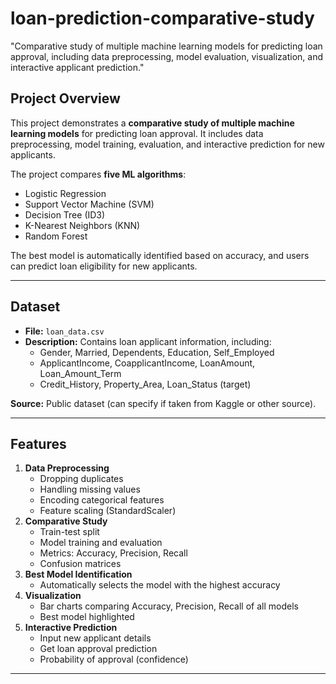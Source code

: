 # loan-prediction-comparative-study
"Comparative study of multiple machine learning models for predicting loan approval, including data preprocessing, model evaluation, visualization, and interactive applicant prediction."

## Project Overview
This project demonstrates a **comparative study of multiple machine learning models** for predicting loan approval. It includes data preprocessing, model training, evaluation, and interactive prediction for new applicants.  

The project compares **five ML algorithms**:
- Logistic Regression
- Support Vector Machine (SVM)
- Decision Tree (ID3)
- K-Nearest Neighbors (KNN)
- Random Forest

The best model is automatically identified based on accuracy, and users can predict loan eligibility for new applicants.

---

## Dataset
- **File:** `loan_data.csv`
- **Description:** Contains loan applicant information, including:
  - Gender, Married, Dependents, Education, Self_Employed
  - ApplicantIncome, CoapplicantIncome, LoanAmount, Loan_Amount_Term
  - Credit_History, Property_Area, Loan_Status (target)

**Source:** Public dataset (can specify if taken from Kaggle or other source).

---

## Features
1. **Data Preprocessing**
   - Dropping duplicates
   - Handling missing values
   - Encoding categorical features
   - Feature scaling (StandardScaler)
2. **Comparative Study**
   - Train-test split
   - Model training and evaluation
   - Metrics: Accuracy, Precision, Recall
   - Confusion matrices
3. **Best Model Identification**
   - Automatically selects the model with the highest accuracy
4. **Visualization**
   - Bar charts comparing Accuracy, Precision, Recall of all models
   - Best model highlighted
5. **Interactive Prediction**
   - Input new applicant details
   - Get loan approval prediction
   - Probability of approval (confidence)

---

